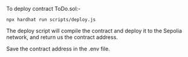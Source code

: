 To deploy contract ToDo.sol:-
```shell
npx hardhat run scripts/deploy.js
```
The deploy script will compile the contract and deploy it to the Sepolia network, and return us the contract address.

Save the contract address in the .env file.
